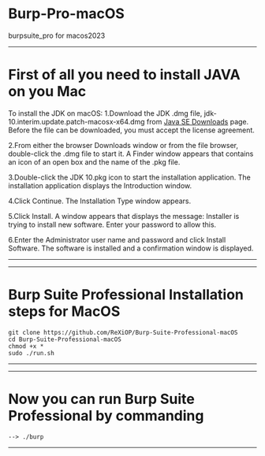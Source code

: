 
# Burp-Pro-macOS
burpsuite_pro for macos2023

-----------------------------------------------------------------------------------------------------------------
# First of all you need to install JAVA on you Mac
To install the JDK on macOS:
1.Download the JDK .dmg file, jdk-10.interim.update.patch-macosx-x64.dmg from <a href="http://www.oracle.com/technetwork/java/javase/downloads/index.html" target="_blank" class="new-window">Java SE Downloads</a> page.
Before the file can be downloaded, you must accept the license agreement.

2.From either the browser Downloads window or from the file browser, double-click the .dmg file to start it.
A Finder window appears that contains an icon of an open box and the name of the .pkg file.

3.Double-click the JDK 10.pkg icon to start the installation application.
The installation application displays the Introduction window.

4.Click Continue.
The Installation Type window appears.

5.Click Install.
A window appears that displays the message: Installer is trying to install new software. Enter your password to allow this.

6.Enter the Administrator user name and password and click Install Software.
The software is installed and a confirmation window is displayed.

-----------------------------------------------------------------------------------------------------------------

-----------------------------------------------------------------------------------------------------------------
# Burp Suite Professional Installation steps for MacOS
	git clone https://github.com/ReXiOP/Burp-Suite-Professional-macOS
	cd Burp-Suite-Professional-macOS
	chmod +x *
	sudo ./run.sh

-----------------------------------------------------------------------------------------------------------------

-----------------------------------------------------------------------------------------------------------------
# Now you can run Burp Suite Professional by commanding 
	--> ./burp

-----------------------------------------------------------------------------------------------------------------

